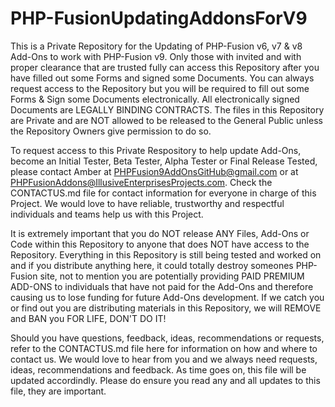 # PHP-FusionUpdatingAddonsForV9
This is a Private Repository for the Updating of PHP-Fusion v6, v7 &amp; v8 Add-Ons to work with PHP-Fusion v9. Only those with invited and with proper clearance that are trusted fully can access this Repository after you have filled out some Forms and signed some Documents. You can always request access to the Repository but you will be required to fill out some Forms & Sign some Documents electronically. All electronically signed Documents are LEGALLY BINDING CONTRACTS. The files in this Repository are Private and are NOT allowed to be released to the General Public unless the Repository Owners give permission to do so.

To request access to this Private Respository to help update Add-Ons, become an Initial Tester, Beta Tester, Alpha Tester or Final Release Tested, please contact Amber at PHPFusion9AddOnsGitHub@gmail.com or at PHPFusionAddons@IllusiveEnterprisesProjects.com. Check the CONTACTUS.md file for contact information for everyone in charge of this Project. We would love to have reliable, trustworthy and respectful individuals and teams help us with this Project. 

It is extremely important that you do NOT release ANY Files, Add-Ons or Code within this Repository to anyone that does NOT have access to the Repository. Everything in this Repository is still being tested and worked on and if you distribute anything here, it could totally destroy someones PHP-Fusion site, not to mention you are potentially providing PAID PREMIUM ADD-ONS to individuals that have not paid for the Add-Ons and therefore causing us to lose funding for future Add-Ons development. If we catch you or find out you are distributing materials in this Repository, we will REMOVE and BAN you FOR LIFE, DON'T DO IT!

Should you have questions, feedback, ideas, recommendations or requests, refer to the CONTACTUS.md file here for information on how and where to contact us. We would love to hear from you and we always need requests, ideas, recommendations and feedback.
As time goes on, this file will be updated accordindly. Please do ensure you read any and all updates to this file, they are important.
